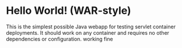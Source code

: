 Hello World! (WAR-style)
===============

This is the simplest possible Java webapp for testing servlet container deployments.  It should work on any container and requires no other dependencies or configuration.
working fine
